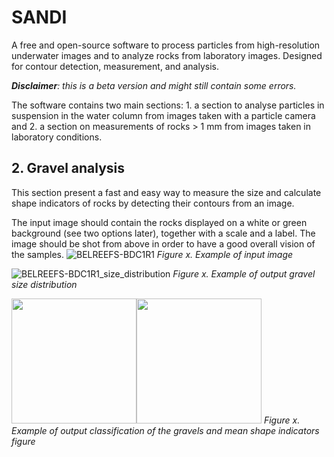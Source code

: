 # SANDI
A free and open-source software to process particles from high-resolution underwater images and to analyze rocks from laboratory images. Designed for contour detection, measurement, and analysis. 

***Disclaimer**: this is a beta version and might still contain some errors.*

The software contains two main sections: 1. a section to analyse particles in suspension in the water column from images taken with a particle camera and 2. a section on measurements of rocks > 1 mm from images taken in laboratory conditions.

## 2. Gravel analysis
This section present a fast and easy way to measure the size and calculate shape indicators of rocks by detecting their contours from an image.

The input image should contain the rocks displayed on a white or green background (see two options later), together with a scale and a label. The image should be shot from above in order to have a good overall vision of the samples.
![BELREEFS-BDC1R1](https://github.com/user-attachments/assets/cbef9ba1-d010-4da7-aac0-781acc2a9078)
*Figure x. Example of input image*

![BELREEFS-BDC1R1_size_distribution](https://github.com/user-attachments/assets/819ddeaa-168d-446d-a835-012eb69935df)
*Figure x. Example of output gravel size distribution*


<img src="https://github.com/user-attachments/assets/dbc545f0-8693-451b-b8a4-d7b2e8741821" width="200"><img src="[https://github.com/user-attachments/assets/dbc545f0-8693-451b-b8a4-d7b2e8741821](https://github.com/user-attachments/assets/0f187742-e9ff-4440-8dff-cadd8c3ed752)" width="200">
*Figure x. Example of output classification of the gravels and mean shape indicators figure*

